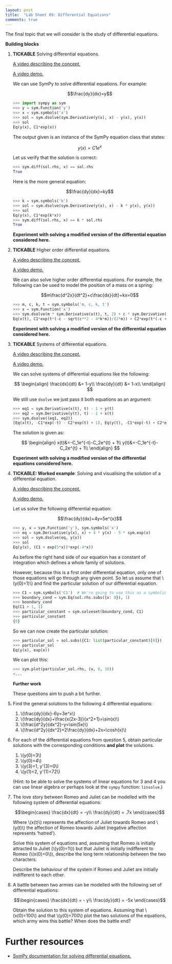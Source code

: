```yaml
---
layout: post
title:  "Lab Sheet 09: Differential Equations"
comments: true
---
```


The final topic that we will consider is the study of differential equations.

**Building blocks**

1. **TICKABLE** Solving differential equations.

   [A video describing the concept.](https://youtu.be/FGv5-AnyXDI)

   [A video demo.](https://youtu.be/tLwmMUZGIxU)

   We can use SymPy to solve differential equations. For example:

   $$\frac{dy}{dx}=y$$

   ```python
   >>> import sympy as sym
   >>> y = sym.Function('y')
   >>> x = sym.symbols('x')
   >>> sol = sym.dsolve(sym.Derivative(y(x), x) - y(x), y(x))
   >>> sol
   Eq(y(x), C1*exp(x))

   ```

   The output given is an instance of the SymPy equation class that states:

   $$y(x) = C1e^{x}$$

   Let us verify that the solution is correct:

   ```python
   >>> sym.diff(sol.rhs, x) == sol.rhs
   True

   ```

   Here is the more general equation:

   $$\frac{dy}{dx}=ky$$

   ```python
   >>> k = sym.symbols('k')
   >>> sol = sym.dsolve(sym.Derivative(y(x), x) - k * y(x), y(x))
   >>> sol
   Eq(y(x), C1*exp(k*x))
   >>> sym.diff(sol.rhs, x) == k * sol.rhs
   True

   ```

   **Experiment with solving a modified version of the differential equation
   considered here.**

2. **TICKABLE** Higher order differential equations.

   [A video describing the concept.](https://youtu.be/yDr0Fwiu-Tc)

   [A video demo.](https://youtu.be/DjYHy2qOXGw)

   We can also solve higher order differential equations. For example, the
   following can be used to model the position of a mass on a spring:

   $$m\frac{d^2x}{dt^2}+c\frac{dx}{dt}+kx=0$$

   ```python
   >>> m, c, k, t = sym.symbols('m, c, k, t')
   >>> x = sym.Function('x')
   >>> sym.dsolve(m * sym.Derivative(x(t), t, 2) + c * sym.Derivative(x(t), t) + k * x(t), x(t))
   Eq(x(t), C1*exp(t*(-c - sqrt(c**2 - 4*k*m))/(2*m)) + C2*exp(t*(-c + sqrt(c**2 - 4*k*m))/(2*m)))

   ```

   **Experiment with solving a modified version of the differential equation
   considered here.**

3. **TICKABLE** Systems of differential equations.

   [A video describing the concept.](https://youtu.be/FTSKHQJKzzg)

   [A video demo.](https://youtu.be/Q_XVeh9yWUI)

   We can solve systems of differential equations like the following:

   $$
   \begin{align}
   \frac{dx}{dt} &= 1-y\\
   \frac{dy}{dt} &= 1-x\\
   \end{align}
   $$

   We still use `dsolve` we just pass it both equations as an argument:

   ```python
   >>> eq1 = sym.Derivative(x(t), t) - 1 + y(t)
   >>> eq2 = sym.Derivative(y(t), t) - 1 + x(t)
   >>> sym.dsolve((eq1, eq2))
   [Eq(x(t), -C1*exp(-t) - C2*exp(t) + 1), Eq(y(t), -C1*exp(-t) + C2*exp(t) + 1)]

   ```

   The solution is given as:

   $$
   \begin{align}
   x(t)&=-C_1e^{-t}-C_2e^{t} + 1\\
   y(t)&=-C_1e^{-t}-C_2e^{t} + 1\\
   \end{align}
   $$

   **Experiment with solving a modified version of the differential equations
   considered here.**

4. **TICKABLE: Worked example**: Solving and visualising the solution of a differential
   equation.

   [A video describing the concept.](https://youtu.be/S3GsOrh8FpE)

   [A video demo.](https://youtu.be/MvWkpqc41bI)

   Let us solve the following differential equation:

   $$\frac{dy}{dx}+4y=5e^{x}$$

   ```python
   >>> y, x = sym.Function('y'), sym.symbols('x')
   >>> eq = sym.Derivative(y(x), x) + 4 * y(x) - 5 * sym.exp(x)
   >>> sol = sym.dsolve(eq, y(x))
   >>> sol
   Eq(y(x), (C1 + exp(5*x))*exp(-4*x))

   ```

   As before the right hand side of our equation has a constant of integration
   which defines a whole family of solutions.

   However, because this is a first order differential equation, only one of
   those equations will go through any given point. So let us assume that
   \\(y(0)=1)\\) and find the particular solution of our differential equation.

   ```python
   >>> C1 = sym.symbols('C1')  # We're going to use this as a symbolic variable
   >>> boundary_cond = sym.Eq(sol.rhs.subs({x: 0}), 1)
   >>> boundary_cond
   Eq(C1 + 1, 1)
   >>> particular_constant = sym.solveset(boundary_cond, C1)
   >>> particular_constant
   {0}

   ```

   So we can now create the particular solution:

   ```python
   >>> particular_sol = sol.subs({C1: list(particular_constant)[0]})
   >>> particular_sol
   Eq(y(x), exp(x))

   ```

   We can plot this:

   ```python
   >>> sym.plot(particular_sol.rhs, (x, 0, 10))
   <...

   ```

   **Further work**

   These questions aim to push a bit further.

5. Find the general solutions to the following 4 differential equations:

   1. \\(\frac{dy}{dx}-6y=3e^x\\)
   2. \\(\frac{dy}{dx}+\frac{x(2x-3)}{x^2+1}=\sin(x)\\)
   3. \\(\frac{d^2y}{dx^2}-y=\sin(5x)\\)
   4. \\(\frac{d^2y}{dx^2}+2\frac{dy}{dx}+2x=\cosh(x)\\)

6. For each of the differential equations from question 5, obtain
   particular solutions with the corresponding conditions **and plot** the
   solutions.

   1. \\(y(0)=3\\)
   2. \\(y(0)=4\\)
   3. \\(y(3)=1, y'(3)=0\\)
   4. \\(y(1)=2, y'(1)=72\\)

   (Hint: to be able to solve the systems of linear equations for 3 and 4 you
   can use linear algebra or perhaps look at the `sympy` function: `linsolve`.)

7. The love story between Romeo and Juliet can be modelled with the
   following system of differential equations:

   $$\begin{cases} \frac{dx}{dt} = -y\\
   \frac{dy}{dt} = .7x \end{cases}$$

   Where \\(x(t)\\) represents the affection of Juliet towards Romeo and
   \\(y(t)\\) the affection of Romeo towards Juliet (negative affection
   represents 'hatred').

   Solve this system of equations and, assuming that Romeo is initially
   attracted to Juliet (\\(y(0)=1\\)) but that Juliet is initially indifferent
   to Romeo (\\(x(0)=0\\)), describe the long term relationship between the two
   characters.

   Describe the behaviour of the system if Romeo and Juliet are initially
   indifferent to each other.

8. A battle between two armies can be modelled with the following set of
   differential equations:

   $$\begin{cases}
     \frac{dx}{dt} = - y\\
     \frac{dy}{dt} = -5x
   \end{cases}$$

   Obtain the solution to this system of equations. Assuming that \\(x(0)=100\\)
   and that \\(y(0)=700\\) plot the two solutions of the equations, which army
   wins this battle? When does the battle end?

# Further resources

- [SymPy documentation for solving differential
  equations.](http://docs.sympy.org/dev/modules/solvers/ode.html)
